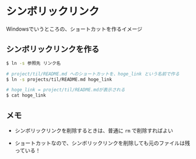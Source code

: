 # シンボリックリンク

Windowsでいうところの、ショートカットを作るイメージ

## シンボリックリンクを作る

```bash
$ ln -s 参照先 リンク名
```

```bash
# project/til/README.md へのショートカットを、hoge_link という名前で作る
$ ln -s projects/til/README.md hoge_link

# hoge_link = project/til/README.mdが表示される
$ cat hoge_link
```

## メモ

- シンボリックリンクを削除するときは、普通に `rm` で削除すればよい

- ショートカットなので、シンボリックリンクを削除しても元のファイルは残っている！
